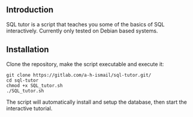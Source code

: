 ## Introduction
SQL tutor is a script that teaches you some of the basics of SQL interactively. Currently only tested on Debian based systems.

## Installation
Clone the repository, make the script executable and execute it:
```
git clone https://gitlab.com/a-h-ismail/sql-tutor.git/
cd sql-tutor
chmod +x SQL_tutor.sh
./SQL_tutor.sh
```

The script will automatically install and setup the database, then start the interactive tutorial.
